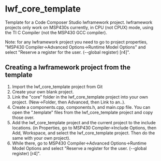 # lwf_core_template

Template for a Code Composer Studio lwframework project. lwframework projects only work on MSP430s currently, in CPU (not CPUX) mode, using the TI C Compiler (not the MSP430 GCC compiler).

Note: for any lwframework project you need to go to project properties, "MSP430 Compiler->Advanced Options->Runtime Model Options" and select "Reserve a register for the user. (--global register) [r4]".

## Creating a lwframework project from the template

1. Import the lwf_core_template project from Git
2. Create your own blank project.
3. Link the "core" folder in the lwf_core_template project into your own project. (New->Folder, then Advanced, then Link to an..).
4. Create a components.cpp, components.h, and main.cpp file. You can open the ".template" files from the lwf_core_template project and copy those over.
5. Add the lwf_core_template project and the current project to the include locations. (in Properties, go to MSP430 Compiler->Include Options, then Add, Workspace, and select the lwf_core_template project. Then do the same with your own project).
6. While there, go to MSP430 Compiler->Advanced Options->Runtime Model Options and select "Reserve a register for the user. (--global register) [r4]".
